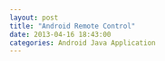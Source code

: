 ```yaml
---
layout: post
title: "Android Remote Control"
date: 2013-04-16 18:43:00
categories: Android Java Application
---
```

　　